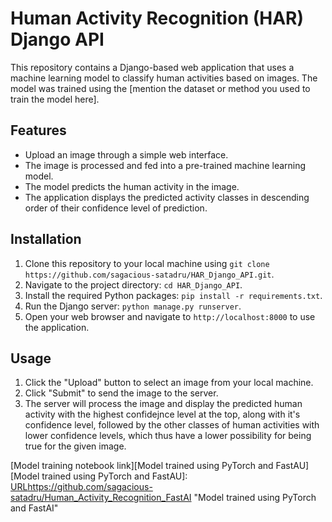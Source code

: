 # Human Activity Recognition (HAR) Django API

This repository contains a Django-based web application that uses a machine learning model to classify human activities based on images. The model was trained using the [mention the dataset or method you used to train the model here].

## Features

- Upload an image through a simple web interface.
- The image is processed and fed into a pre-trained machine learning model.
- The model predicts the human activity in the image.
- The application displays the predicted activity classes in descending order of their confidence level of prediction.

## Installation

1. Clone this repository to your local machine using `git clone https://github.com/sagacious-satadru/HAR_Django_API.git`.
2. Navigate to the project directory: `cd HAR_Django_API`.
3. Install the required Python packages: `pip install -r requirements.txt`.
4. Run the Django server: `python manage.py runserver`.
5. Open your web browser and navigate to `http://localhost:8000` to use the application.

## Usage

1. Click the "Upload" button to select an image from your local machine.
2. Click "Submit" to send the image to the server.
3. The server will process the image and display the predicted human activity with the highest confidejnce level at the top, along with it's confidence level, followed by the other classes of human activities with lower confidence levels, which thus have a lower possibility for being true for the given image. 


[Model training notebook link][Model trained using PyTorch and FastAU]
[Model trained using PyTorch and FastAU]: [URL](https://github.com/sagacious-satadru/Human_Activity_Recognition_FastAI)https://github.com/sagacious-satadru/Human_Activity_Recognition_FastAI "Model trained using PyTorch and FastAI"
